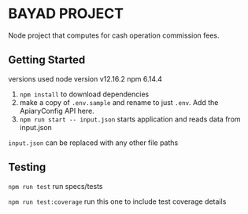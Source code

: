 # BAYAD PROJECT

Node project that computes for cash operation commission fees.

## Getting Started

versions used
node version v12.16.2
npm 6.14.4

1. `npm install` to download dependencies
2. make a copy of `.env.sample` and rename to just `.env`. Add the ApiaryConfig API here.
3. `npm run start -- input.json` starts application and reads data from input.json

`input.json` can be replaced with any other file paths

## Testing

`npm run test` run specs/tests

`npm run test:coverage` run this one to include test coverage details
